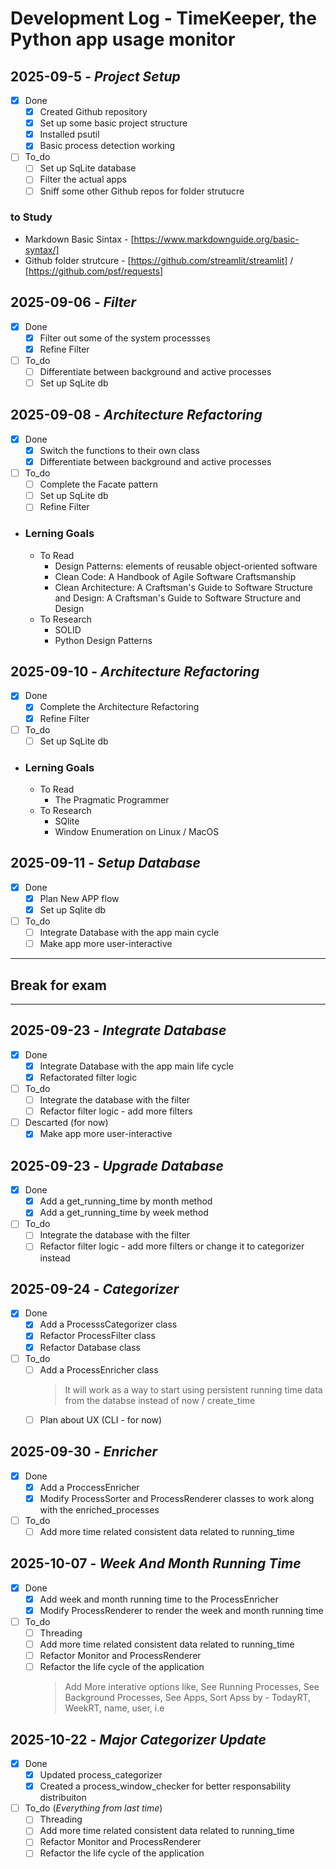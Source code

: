 # Development Log - TimeKeeper, the Python app usage monitor

## 2025-09-5 - *Project Setup*
- [x] Done
    - [x] Created Github repository
    - [x] Set up some basic project structure
    - [x] Installed psutil
    - [x] Basic process detection working
- [ ] To_do
    - [ ] Set up SqLite database
    - [ ] Filter the actual apps
    - [ ] Sniff some other Github repos for folder strutucre

### to Study
- Markdown Basic Sintax - [https://www.markdownguide.org/basic-syntax/]
- Github folder strutcure - [https://github.com/streamlit/streamlit] / [https://github.com/psf/requests]

## 2025-09-06 - *Filter*
- [x] Done
    - [x] Filter out some of the system processses
    - [x] Refine Filter

- [ ] To_do
    - [ ] Differentiate between background and active processes
    - [ ] Set up SqLite db

## 2025-09-08 - *Architecture Refactoring*
- [x] Done
    - [x] Switch the functions to their own class
    - [x] Differentiate between background and active processes

- [ ] To_do
    - [ ] Complete the Facate pattern
    - [ ] Set up SqLite db
    - [ ] Refine Filter

- ### Lerning Goals
    - To Read 
        - Design Patterns: elements of reusable object-oriented software
        - Clean Code: A Handbook of Agile Software Craftsmanship
        - Clean Architecture: A Craftsman's Guide to Software Structure and Design: A Craftsman's Guide to Software Structure and Design
    - To Research
        - SOLID
        - Python Design Patterns

## 2025-09-10 - *Architecture Refactoring*
- [x] Done
    - [x] Complete the Architecture Refactoring
    - [x] Refine Filter
- [ ] To_do
    - [ ] Set up SqLite db
    
- ### Lerning Goals
    - To Read 
        - The Pragmatic Programmer
    - To Research
        - SQlite
        - Window Enumeration on Linux / MacOS

## 2025-09-11 - *Setup Database*
- [x] Done
    - [x] Plan New APP flow
    - [x] Set up Sqlite db
- [ ] To_do
    - [ ] Integrate Database with the app main cycle
    - [ ] Make app more user-interactive

---
## Break for exam
---

## 2025-09-23 - *Integrate Database*
- [x] Done
    - [x] Integrate Database with the app main life cycle
    - [x] Refactorated filter logic
- [ ] To_do
    - [ ] Integrate the database with the filter
    - [ ] Refactor filter logic - add more filters
- [ ] Descarted (for now)
    - [x] Make app more user-interactive

## 2025-09-23 - *Upgrade Database*
- [x] Done
    - [x] Add a get_running_time by month method
    - [x] Add a get_running_time by week method
- [ ] To_do
    - [ ] Integrate the database with the filter
    - [ ] Refactor filter logic - add more filters or change it to categorizer instead

## 2025-09-24 - *Categorizer*
- [x] Done
    - [x] Add a ProcesssCategorizer class
    - [x] Refactor ProcessFilter class
    - [x] Refactor Database class 
- [ ] To_do
    - [ ] Add a ProcessEnricher class
        > It will work as a way to start using persistent running time data from the databse instead of now / create_time
    - [ ] Plan about UX (CLI - for now)

## 2025-09-30 - *Enricher*
- [x] Done
    -[x] Add a ProccessEnricher
    -[x] Modify ProcessSorter and ProcessRenderer classes to work along with the enriched_processes
- [ ] To_do
    - [ ] Add more time related consistent data related to running_time

## 2025-10-07 - *Week And Month Running Time*
- [x] Done
    -[x] Add week and month running time to the ProcessEnricher
    -[x] Modify ProcessRenderer to render the week and month running time
- [ ] To_do
    - [ ] Threading
    - [ ] Add more time related consistent data related to running_time
    - [ ] Refactor Monitor and ProcessRenderer
    - [ ] Refactor the life cycle of the application
        > Add More interative options like, See Running Processes, See Background Processes, See Apps, Sort Apss by - TodayRT, WeekRT, name, user, i.e

## 2025-10-22 - *Major Categorizer Update*
- [x] Done
    -[x] Updated process_categorizer
    -[x] Created a process_window_checker for better responsability distribuiton
- [ ] To_do (*Everything from last time*)
    - [ ] Threading
    - [ ] Add more time related consistent data related to running_time
    - [ ] Refactor Monitor and ProcessRenderer
    - [ ] Refactor the life cycle of the application
